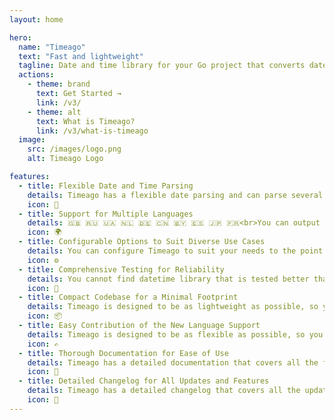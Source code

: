 ```yaml
---
layout: home

hero:
  name: "Timeago"
  text: "Fast and lightweight"
  tagline: Date and time library for your Go project that converts dates into 'time ago' format.
  actions:
    - theme: brand
      text: Get Started →
      link: /v3/
    - theme: alt
      text: What is Timeago?
      link: /v3/what-is-timeago
  image:
    src: /images/logo.png
    alt: Timeago Logo

features:
  - title: Flexible Date and Time Parsing
    details: Timeago has a flexible date parsing and can parse several different date formats, such as UNIX timestamp, date string like "YYYY-MM-DD HH:MM:SS" and Go's "time.Time" struct
    icon: 🧩
  - title: Support for Multiple Languages
    details: 🇬🇧 🇷🇺 🇺🇦 🇳🇱 🇩🇪 🇨🇳 🇧🇾 🇪🇸 🇯🇵 🇫🇷<br>You can output date in several different languages such as English, Russian, Chinese, Ukrainian, Dutch, German and you can easily contribute your own language
    icon: 🌍
  - title: Configurable Options to Suit Diverse Use Cases
    details: You can configure Timeago to suit your needs to the point where you can even modify the output format of the date, override translation sets and more
    icon: ⚙️
  - title: Comprehensive Testing for Reliability
    details: You cannot find datetime library that is tested better than this one. It connected to several code quality analyzers and has tests for each supported language
    icon: 🧪
  - title: Compact Codebase for a Minimal Footprint
    details: Timeago is designed to be as lightweight as possible, so you can use it in your project without worrying about the size of the binary
    icon: 📦
  - title: Easy Contribution of the New Language Support
    details: Timeago is designed to be as flexible as possible, so you can easily contribute your own language support to the project following our detailed guidelines
    icon: ✍️
  - title: Thorough Documentation for Ease of Use
    details: Timeago has a detailed documentation that covers all the features of the library including older versions, so you can easily integrate Timeago it into your project
    icon: 📖
  - title: Detailed Changelog for All Updates and Features
    details: Timeago has a detailed changelog that covers all the updates and features of the library, so you can easily track the changes and updates
    icon: 📝
---
```


<StarPopup />